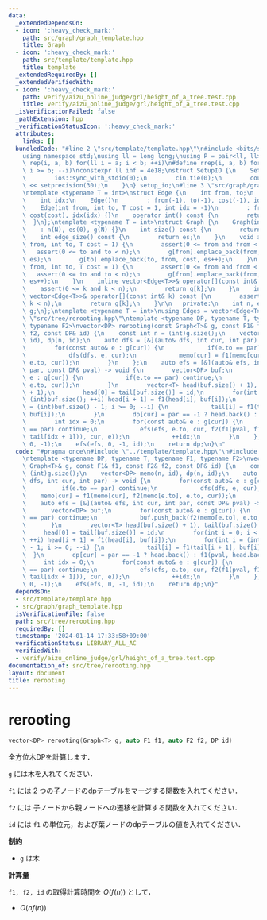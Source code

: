 ```yaml
---
data:
  _extendedDependsOn:
  - icon: ':heavy_check_mark:'
    path: src/graph/graph_template.hpp
    title: Graph
  - icon: ':heavy_check_mark:'
    path: src/template/template.hpp
    title: template
  _extendedRequiredBy: []
  _extendedVerifiedWith:
  - icon: ':heavy_check_mark:'
    path: verify/aizu_online_judge/grl/height_of_a_tree.test.cpp
    title: verify/aizu_online_judge/grl/height_of_a_tree.test.cpp
  _isVerificationFailed: false
  _pathExtension: hpp
  _verificationStatusIcon: ':heavy_check_mark:'
  attributes:
    links: []
  bundledCode: "#line 2 \"src/template/template.hpp\"\n#include <bits/stdc++.h>\n\
    using namespace std;\nusing ll = long long;\nusing P = pair<ll, ll>;\n#define\
    \ rep(i, a, b) for(ll i = a; i < b; ++i)\n#define rrep(i, a, b) for(ll i = a;\
    \ i >= b; --i)\nconstexpr ll inf = 4e18;\nstruct SetupIO {\n    SetupIO() {\n\
    \        ios::sync_with_stdio(0);\n        cin.tie(0);\n        cout << fixed\
    \ << setprecision(30);\n    }\n} setup_io;\n#line 3 \"src/graph/graph_template.hpp\"\
    \ntemplate <typename T = int>\nstruct Edge {\n    int from, to;\n    T cost;\n\
    \    int idx;\n    Edge()\n        : from(-1), to(-1), cost(-1), idx(-1) {}\n\
    \    Edge(int from, int to, T cost = 1, int idx = -1)\n        : from(from), to(to),\
    \ cost(cost), idx(idx) {}\n    operator int() const {\n        return to;\n  \
    \  }\n};\ntemplate <typename T = int>\nstruct Graph {\n    Graph(int N)\n    \
    \    : n(N), es(0), g(N) {}\n    int size() const {\n        return n;\n    }\n\
    \    int edge_size() const {\n        return es;\n    }\n    void add_edge(int\
    \ from, int to, T cost = 1) {\n        assert(0 <= from and from < n);\n     \
    \   assert(0 <= to and to < n);\n        g[from].emplace_back(from, to, cost,\
    \ es);\n        g[to].emplace_back(to, from, cost, es++);\n    }\n    void add_directed_edge(int\
    \ from, int to, T cost = 1) {\n        assert(0 <= from and from < n);\n     \
    \   assert(0 <= to and to < n);\n        g[from].emplace_back(from, to, cost,\
    \ es++);\n    }\n    inline vector<Edge<T>>& operator[](const int& k) {\n    \
    \    assert(0 <= k and k < n);\n        return g[k];\n    }\n    inline const\
    \ vector<Edge<T>>& operator[](const int& k) const {\n        assert(0 <= k and\
    \ k < n);\n        return g[k];\n    }\n\n   private:\n    int n, es;\n    vector<vector<Edge<T>>>\
    \ g;\n};\ntemplate <typename T = int>\nusing Edges = vector<Edge<T>>;\n#line 4\
    \ \"src/tree/rerooting.hpp\"\ntemplate <typename DP, typename T, typename F1,\
    \ typename F2>\nvector<DP> rerooting(const Graph<T>& g, const F1& f1, const F2&\
    \ f2, const DP& id) {\n    const int n = (int)g.size();\n    vector<DP> memo(n,\
    \ id), dp(n, id);\n    auto dfs = [&](auto& dfs, int cur, int par) -> void {\n\
    \        for(const auto& e : g[cur]) {\n            if(e.to == par) continue;\n\
    \            dfs(dfs, e, cur);\n            memo[cur] = f1(memo[cur], f2(memo[e.to],\
    \ e.to, cur));\n        }\n    };\n    auto efs = [&](auto& efs, int cur, int\
    \ par, const DP& pval) -> void {\n        vector<DP> buf;\n        for(const auto&\
    \ e : g[cur]) {\n            if(e.to == par) continue;\n            buf.push_back(f2(memo[e.to],\
    \ e.to, cur));\n        }\n        vector<T> head(buf.size() + 1), tail(buf.size()\
    \ + 1);\n        head[0] = tail[buf.size()] = id;\n        for(int i = 0; i <\
    \ (int)buf.size(); ++i) head[i + 1] = f1(head[i], buf[i]);\n        for(int i\
    \ = (int)buf.size() - 1; i >= 0; --i) {\n            tail[i] = f1(tail[i + 1],\
    \ buf[i]);\n        }\n        dp[cur] = par == -1 ? head.back() : f1(pval, head.back());\n\
    \        int idx = 0;\n        for(const auto& e : g[cur]) {\n            if(e.to\
    \ == par) continue;\n            efs(efs, e.to, cur, f2(f1(pval, f1(head[idx],\
    \ tail[idx + 1])), cur, e));\n            ++idx;\n        }\n    };\n    dfs(dfs,\
    \ 0, -1);\n    efs(efs, 0, -1, id);\n    return dp;\n}\n"
  code: "#pragma once\n#include \"../template/template.hpp\"\n#include \"../graph/graph_template.hpp\"\
    \ntemplate <typename DP, typename T, typename F1, typename F2>\nvector<DP> rerooting(const\
    \ Graph<T>& g, const F1& f1, const F2& f2, const DP& id) {\n    const int n =\
    \ (int)g.size();\n    vector<DP> memo(n, id), dp(n, id);\n    auto dfs = [&](auto&\
    \ dfs, int cur, int par) -> void {\n        for(const auto& e : g[cur]) {\n  \
    \          if(e.to == par) continue;\n            dfs(dfs, e, cur);\n        \
    \    memo[cur] = f1(memo[cur], f2(memo[e.to], e.to, cur));\n        }\n    };\n\
    \    auto efs = [&](auto& efs, int cur, int par, const DP& pval) -> void {\n \
    \       vector<DP> buf;\n        for(const auto& e : g[cur]) {\n            if(e.to\
    \ == par) continue;\n            buf.push_back(f2(memo[e.to], e.to, cur));\n \
    \       }\n        vector<T> head(buf.size() + 1), tail(buf.size() + 1);\n   \
    \     head[0] = tail[buf.size()] = id;\n        for(int i = 0; i < (int)buf.size();\
    \ ++i) head[i + 1] = f1(head[i], buf[i]);\n        for(int i = (int)buf.size()\
    \ - 1; i >= 0; --i) {\n            tail[i] = f1(tail[i + 1], buf[i]);\n      \
    \  }\n        dp[cur] = par == -1 ? head.back() : f1(pval, head.back());\n   \
    \     int idx = 0;\n        for(const auto& e : g[cur]) {\n            if(e.to\
    \ == par) continue;\n            efs(efs, e.to, cur, f2(f1(pval, f1(head[idx],\
    \ tail[idx + 1])), cur, e));\n            ++idx;\n        }\n    };\n    dfs(dfs,\
    \ 0, -1);\n    efs(efs, 0, -1, id);\n    return dp;\n}"
  dependsOn:
  - src/template/template.hpp
  - src/graph/graph_template.hpp
  isVerificationFile: false
  path: src/tree/rerooting.hpp
  requiredBy: []
  timestamp: '2024-01-14 17:33:58+09:00'
  verificationStatus: LIBRARY_ALL_AC
  verifiedWith:
  - verify/aizu_online_judge/grl/height_of_a_tree.test.cpp
documentation_of: src/tree/rerooting.hpp
layout: document
title: rerooting
---
```


# rerooting

```cpp
vector<DP> rerooting(Graph<T> g, auto F1 f1, auto F2 f2, DP id)
```

全方位木DPを計算します．

`g` には木を入れてください．

`f1` には $2$ つの子ノードのdpテーブルをマージする関数を入れてください．

`f2` には 子ノードから親ノードへの遷移を計算する関数を入れてください．

`id` には `f1` の単位元，および葉ノードのdpテーブルの値を入れてください．

**制約**

- `g` は木

**計算量**

`f1, f2, id` の取得計算時間を $O(f(n))$ として，

- $O(n f(n))$